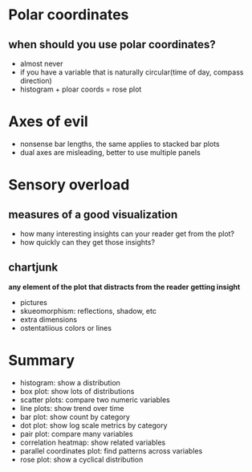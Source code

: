# Polar coordinates
## when should you use polar coordinates?
- almost never
- if you have a variable that is naturally circular(time of day, compass direction)
- histogram + ploar coords = rose plot

# Axes of evil
- nonsense bar lengths, the same applies to stacked bar plots
- dual axes are misleading, better to use multiple panels

# Sensory overload
## measures of a good visualization
- how many interesting insights can your reader get from the plot?
- how quickly can they get those insights?

## chartjunk
__any element of the plot that distracts from the reader getting insight__
- pictures
- skueomorphism: reflections, shadow, etc
- extra dimensions
- ostentatiious colors or lines

# Summary
- histogram: show a distribution
- box plot: show lots of distributions
- scatter plots: compare two numeric variables
- line plots: show trend over time
- bar plot: show count by category
- dot plot: show log scale metrics by category
- pair plot: compare many variables
- correlation heatmap: show related variables
- parallel coordinates plot: find patterns across variables
- rose plot: show a cyclical distribution
